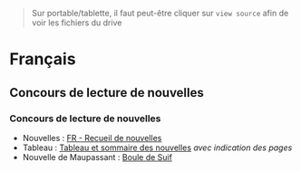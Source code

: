 > Sur portable/tablette, il faut peut-être cliquer sur `view source` afin de voir les fichiers du drive

# Français

## Concours de lecture de nouvelles

### Concours de lecture de nouvelles

* Nouvelles : <a href="https://github.com/lapingenieur/wet/blob/main/FR - Recueil de nouvelles.pdf">FR - Recueil de nouvelles</a>
* Tableau : <a href="https://github.com/lapingenieur/wet/blob/main/FR - Tableau et sommaire des nouvelles.md">Tableau et sommaire des nouvelles</a> *avec indication des pages*
* Nouvelle de Maupassant : <a href="https://github.com/lapingenieur/wet/blob/main/FR - Boule de suif.pdf">Boule de Suif</a>
